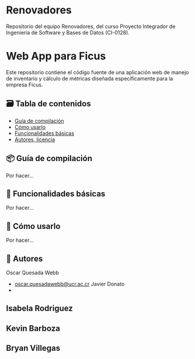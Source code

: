 # Renovadores
Repositorio del equipo Renovadores, del curso Proyecto Integrador de Ingeniería de Software y Bases de Datos (CI-0128).
# Web App para Ficus

Este repositorio contiene el código fuente de una aplicación web de manejo de inventario y cálculo de métricas diseñada específicamente para la empresa Ficus.

## 🗃️ Tabla de contenidos
- [Guía de compilación](#-guía-de-compilación)
- [Cómo usarlo](#-cómo-usarlo)
- [Funcionalidades básicas](#-funcionalidades-básicas)
- [Autores, licencia](#-autores)

## 📦 Guía de compilación

Por hacer...
## 🧰 Funcionalidades básicas

Por hacer...

## 🚀 Cómo usarlo

Por hacer...

## 👤 Autores
Oscar Quesada Webb
- oscar.quesadawebb@ucr.ac.cr
Javier Donato
- 
Isabela Rodriguez
-
Kevin Barboza
- 
Bryan Villegas
-
